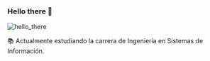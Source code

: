 ### Hello there 👋
![hello_there](https://scontent.feze10-1.fna.fbcdn.net/v/t1.6435-9/37284602_636977710014758_3861383204938186752_n.jpg?_nc_cat=104&ccb=1-3&_nc_sid=e3f864&_nc_ohc=yD6VTCzFpXsAX-Fl44f&_nc_ht=scontent.feze10-1.fna&oh=4c03b0e0a585b4aec16e1807c3b2994b&oe=60A65EA3)
<!--
**lucho-capomolla/lucho-capomolla** is a ✨ _special_ ✨ repository because its `README.md` (this file) appears on your GitHub profile.
-->

📚 Actualmente estudiando la carrera de Ingeniería en Sistemas de Información.

<!--
Here are some ideas to get you started:

- 🔭 I’m currently working on ...
- 🌱 I’m currently learning ...
- 👯 I’m looking to collaborate on ...
- 🤔 I’m looking for help with ...
- 💬 Ask me about ...
- 📫 How to reach me: ...
- 😄 Pronouns: ...
- ⚡ Fun fact: ...
-->
